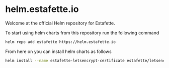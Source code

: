 # helm.estafette.io

Welcome at the official Helm repository for Estafette.

To start using helm charts from this repository run the following command

```bash
helm repo add estafette https://helm.estafette.io
```

From here on you can install helm charts as follows

```bash
helm install --name estafette-letsencrypt-certificate estafette/letsencrypt-certificate
```
